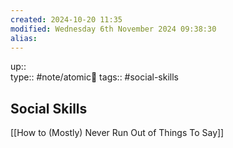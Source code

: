 ```yaml
---
created: 2024-10-20 11:35 
modified: Wednesday 6th November 2024 09:38:30
alias: 
---
```

up::  
type:: #note/atomic🌳 
tags:: #social-skills
## Social Skills

[[How to (Mostly) Never Run Out of Things To Say]]
